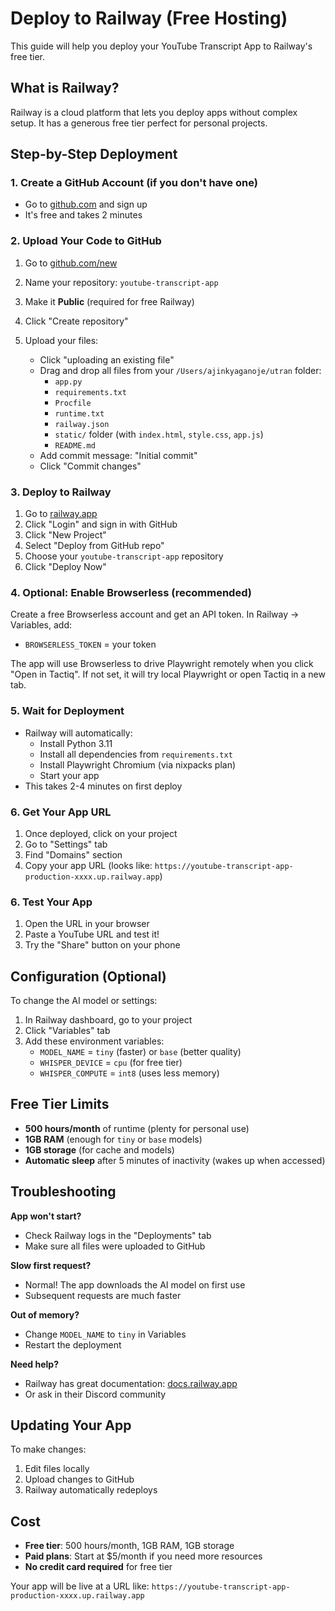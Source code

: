 # Deploy to Railway (Free Hosting)

This guide will help you deploy your YouTube Transcript App to Railway's free tier.

## What is Railway?
Railway is a cloud platform that lets you deploy apps without complex setup. It has a generous free tier perfect for personal projects.

## Step-by-Step Deployment

### 1. Create a GitHub Account (if you don't have one)
- Go to [github.com](https://github.com) and sign up
- It's free and takes 2 minutes

### 2. Upload Your Code to GitHub
1. Go to [github.com/new](https://github.com/new)
2. Name your repository: `youtube-transcript-app`
3. Make it **Public** (required for free Railway)
4. Click "Create repository"

5. Upload your files:
   - Click "uploading an existing file"
   - Drag and drop all files from your `/Users/ajinkyaganoje/utran` folder:
     - `app.py`
     - `requirements.txt`
     - `Procfile`
     - `runtime.txt`
     - `railway.json`
     - `static/` folder (with `index.html`, `style.css`, `app.js`)
     - `README.md`
   - Add commit message: "Initial commit"
   - Click "Commit changes"

### 3. Deploy to Railway
1. Go to [railway.app](https://railway.app)
2. Click "Login" and sign in with GitHub
3. Click "New Project"
4. Select "Deploy from GitHub repo"
5. Choose your `youtube-transcript-app` repository
6. Click "Deploy Now"

### 4. Optional: Enable Browserless (recommended)

Create a free Browserless account and get an API token. In Railway → Variables, add:

- `BROWSERLESS_TOKEN` = your token

The app will use Browserless to drive Playwright remotely when you click "Open in Tactiq". If not set, it will try local Playwright or open Tactiq in a new tab.

### 5. Wait for Deployment
- Railway will automatically:
  - Install Python 3.11
  - Install all dependencies from `requirements.txt`
  - Install Playwright Chromium (via nixpacks plan)
  - Start your app
- This takes 2-4 minutes on first deploy

### 6. Get Your App URL
1. Once deployed, click on your project
2. Go to "Settings" tab
3. Find "Domains" section
4. Copy your app URL (looks like: `https://youtube-transcript-app-production-xxxx.up.railway.app`)

### 6. Test Your App
1. Open the URL in your browser
2. Paste a YouTube URL and test it!
3. Try the "Share" button on your phone

## Configuration (Optional)

To change the AI model or settings:

1. In Railway dashboard, go to your project
2. Click "Variables" tab
3. Add these environment variables:
   - `MODEL_NAME` = `tiny` (faster) or `base` (better quality)
   - `WHISPER_DEVICE` = `cpu` (for free tier)
   - `WHISPER_COMPUTE` = `int8` (uses less memory)

## Free Tier Limits

- **500 hours/month** of runtime (plenty for personal use)
- **1GB RAM** (enough for `tiny` or `base` models)
- **1GB storage** (for cache and models)
- **Automatic sleep** after 5 minutes of inactivity (wakes up when accessed)

## Troubleshooting

**App won't start?**
- Check Railway logs in the "Deployments" tab
- Make sure all files were uploaded to GitHub

**Slow first request?**
- Normal! The app downloads the AI model on first use
- Subsequent requests are much faster

**Out of memory?**
- Change `MODEL_NAME` to `tiny` in Variables
- Restart the deployment

**Need help?**
- Railway has great documentation: [docs.railway.app](https://docs.railway.app)
- Or ask in their Discord community

## Updating Your App

To make changes:
1. Edit files locally
2. Upload changes to GitHub
3. Railway automatically redeploys

## Cost

- **Free tier**: 500 hours/month, 1GB RAM, 1GB storage
- **Paid plans**: Start at $5/month if you need more resources
- **No credit card required** for free tier

Your app will be live at a URL like: `https://youtube-transcript-app-production-xxxx.up.railway.app`
